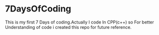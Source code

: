 # 7DaysOfCoding
This is my first  7 Days of coding.Actually I code In CPP(c++) so For better Understanding of code i created this repo for future reference.
